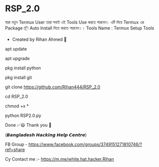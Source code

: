 # RSP_2.0
যারা নতুন Termux User তারা সবাই এই Tools Use করতে পারবেন।
এটি দিয়ে Termux এর Package 📦 Auto Install দিতে করতে পারবেন।। 
Tools Name : Termux Setup Tools
- Created by Rihan Ahmed 🔰

apt update

apt upgrade

pkg install python

pkg install git

git clone https://github.com/Rihan444/RSP_2.0

cd RSP_2.0

chmod +x *

python RSP2.0.py

Done ✅😃 Thank you 💓

(𝘽𝙖𝙣𝙜𝙡𝙖𝙙𝙚𝙨𝙝 𝙃𝙖𝙘𝙠𝙞𝙣𝙜 𝙃𝙚𝙡𝙥 𝘾𝙚𝙣𝙩𝙧𝙚)

FB Group - https://www.facebook.com/groups/3749151271810746/?ref=share

Cy
Contact me :- https://m.me/white.hat.hacker.Rihan
